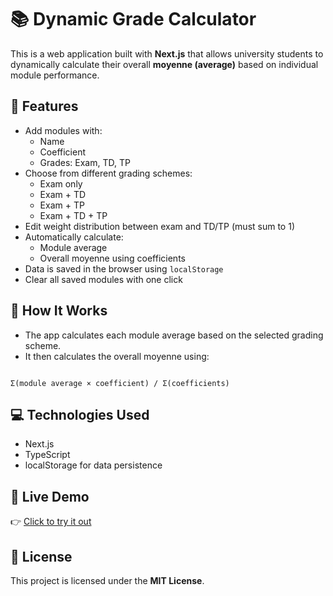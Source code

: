 # 📚 Dynamic Grade Calculator

This is a web application built with **Next.js** that allows university students to dynamically calculate their overall **moyenne (average)** based on individual module performance.

## 🚀 Features

- Add modules with:
  - Name
  - Coefficient
  - Grades: Exam, TD, TP
- Choose from different grading schemes:
  - Exam only
  - Exam + TD
  - Exam + TP
  - Exam + TD + TP
- Edit weight distribution between exam and TD/TP (must sum to 1)
- Automatically calculate:
  - Module average
  - Overall moyenne using coefficients
- Data is saved in the browser using `localStorage`
- Clear all saved modules with one click

## 🧠 How It Works

- The app calculates each module average based on the selected grading scheme.
- It then calculates the overall moyenne using:
  
```

Σ(module average × coefficient) / Σ(coefficients)

```

## 💻 Technologies Used

- Next.js
- TypeScript
- localStorage for data persistence

## 🔗 Live Demo

👉 [Click to try it out](https://v0-dynamic-grade-calculator.vercel.app/)

## 📄 License

This project is licensed under the **MIT License**.
